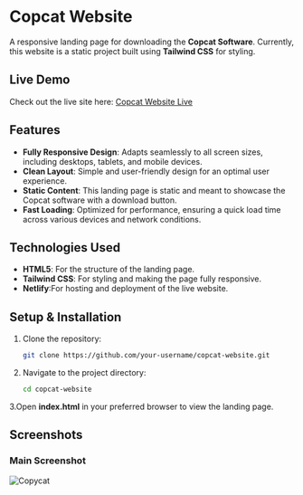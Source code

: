 # Copcat Website

A responsive landing page for downloading the **Copcat Software**. Currently, this website is a static project built using **Tailwind CSS** for styling.

## Live Demo

Check out the live site here: [Copcat Website Live](https://copycat-landing-page.netlify.app/)  

## Features

- **Fully Responsive Design**: Adapts seamlessly to all screen sizes, including desktops, tablets, and mobile devices.
- **Clean Layout**: Simple and user-friendly design for an optimal user experience.
- **Static Content**: This landing page is static and meant to showcase the Copcat software with a download button.
- **Fast Loading**: Optimized for performance, ensuring a quick load time across various devices and network conditions.

## Technologies Used

- **HTML5**: For the structure of the landing page.
- **Tailwind CSS**: For styling and making the page fully responsive.
- **Netlify**:For hosting and deployment of the live website.

## Setup & Installation

1. Clone the repository:
   ```bash
   git clone https://github.com/your-username/copcat-website.git

2. Navigate to the project directory:
   ```bash
   cd copcat-website
   
3.Open **index.html** in your preferred browser to view the landing page.

## Screenshots

### Main Screenshot
![Copycat](images/copycat.png)

